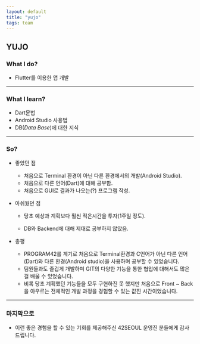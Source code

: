 ```yaml
---
layout: default
title: "yujo"
tags: team
---
```


## YUJO
### What I do?

- Flutter를 이용한 앱 개발

---

### What I learn?

- Dart문법
- Android Studio 사용법
- DB(*Data Base*)에 대한 지식

---

### So?

- 좋았던 점

  - 처음으로 Terminal 환경이 아닌 다른 환경에서의 개발(Android Studio).
  - 처음으로 다른 언어(Dart)에 대해 공부함.
  - 처음으로 GUI로 결과가 나오는(?) 프로그램 작성.

- 아쉬웠던 점

  - 당초 예상과 계획보다 훨씬 적은시간을 투자(1주일 정도).

  - DB와 Backend에 대해 제대로 공부하지 않았음.

- 총평

  - PROGRAM42를 계기로 처음으로 Terminal환경과 C언어가 아닌 다른 언어(Dart)와 다른 환경(Android studio)을 사용하며 공부할 수 있었습니다.
  - 팀원들과도 즐겁게 개발하며 GIT의 다양한 기능을 통한 협업에 대해서도 많은걸 배울 수 있었습니다.
  - 비록 당초 계획했던 기능들을 모두 구현하진 못 했지만 처음으로 Front ~ Back을 아우르는 전체적인 개발 과정을 경험할 수 있는 값진 시간이었습니다.

___

### 마지막으로

- 이런 좋은 경험을 할 수 있는 기회를 제공해주신 42SEOUL 운영진 분들에게 감사 드립니다.
